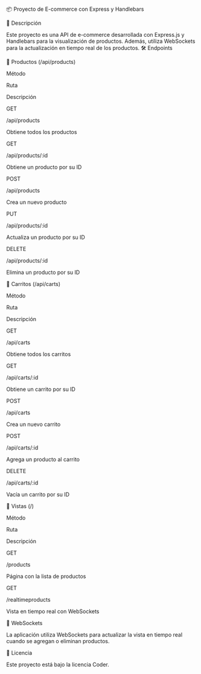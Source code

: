 📦 Proyecto de E-commerce con Express y Handlebars

🚀 Descripción

Este proyecto es una API de e-commerce desarrollada con Express.js y Handlebars para la visualización de productos. Además, utiliza WebSockets para la actualización en tiempo real de los productos.
🛠️ Endpoints

📌 Productos (/api/products)

Método

Ruta

Descripción

GET

/api/products

Obtiene todos los productos

GET

/api/products/:id

Obtiene un producto por su ID

POST

/api/products

Crea un nuevo producto

PUT

/api/products/:id

Actualiza un producto por su ID

DELETE

/api/products/:id

Elimina un producto por su ID

📌 Carritos (/api/carts)

Método

Ruta

Descripción

GET

/api/carts

Obtiene todos los carritos

GET

/api/carts/:id

Obtiene un carrito por su ID

POST

/api/carts

Crea un nuevo carrito

POST

/api/carts/:id

Agrega un producto al carrito

DELETE

/api/carts/:id

Vacía un carrito por su ID

📌 Vistas (/)

Método

Ruta

Descripción

GET

/products

Página con la lista de productos

GET

/realtimeproducts

Vista en tiempo real con WebSockets

🔌 WebSockets

La aplicación utiliza WebSockets para actualizar la vista en tiempo real cuando se agregan o eliminan productos.

📜 Licencia

Este proyecto está bajo la licencia Coder.
